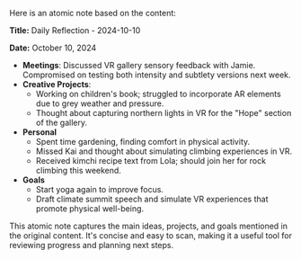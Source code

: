 Here is an atomic note based on the content:

**Title:** Daily Reflection - 2024-10-10

**Date:** October 10, 2024

* **Meetings**: Discussed VR gallery sensory feedback with Jamie. Compromised on testing both intensity and subtlety versions next week.
* **Creative Projects**:
	+ Working on children's book; struggled to incorporate AR elements due to grey weather and pressure.
	+ Thought about capturing northern lights in VR for the "Hope" section of the gallery.
* **Personal**
	+ Spent time gardening, finding comfort in physical activity.
	+ Missed Kai and thought about simulating climbing experiences in VR.
	+ Received kimchi recipe text from Lola; should join her for rock climbing this weekend.
* **Goals**
	+ Start yoga again to improve focus.
	+ Draft climate summit speech and simulate VR experiences that promote physical well-being.

This atomic note captures the main ideas, projects, and goals mentioned in the original content. It's concise and easy to scan, making it a useful tool for reviewing progress and planning next steps.